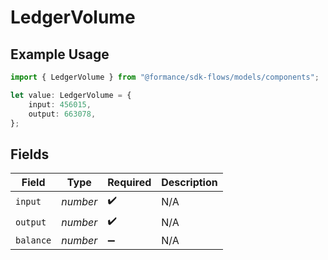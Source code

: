 # LedgerVolume

## Example Usage

```typescript
import { LedgerVolume } from "@formance/sdk-flows/models/components";

let value: LedgerVolume = {
    input: 456015,
    output: 663078,
};
```

## Fields

| Field              | Type               | Required           | Description        |
| ------------------ | ------------------ | ------------------ | ------------------ |
| `input`            | *number*           | :heavy_check_mark: | N/A                |
| `output`           | *number*           | :heavy_check_mark: | N/A                |
| `balance`          | *number*           | :heavy_minus_sign: | N/A                |